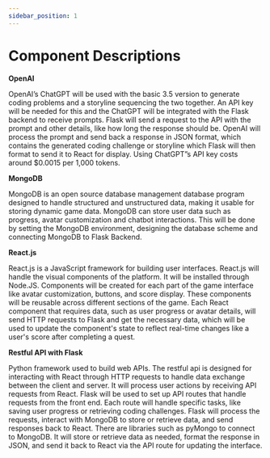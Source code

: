 ```yaml
---
sidebar_position: 1
---
```


# Component Descriptions

**OpenAI**

OpenAI’s ChatGPT will be used with the basic 3.5 version to generate coding problems and a storyline sequencing the two together. An API key will be needed for this and the ChatGPT will be integrated with the Flask backend to receive prompts. Flask will send a request to the API with the prompt and other details, like how long the response should be. OpenAI will process the prompt and send back a response in JSON format, which contains the generated coding challenge or storyline which Flask will then format to send it to React for display. Using ChatGPT”s API key costs around $0.0015 per 1,000 tokens.

**MongoDB**

MongoDB is an open source database management database program designed to handle structured and unstructured data, making it usable for storing dynamic game data. MongoDB can store user data such as progress, avatar customization and chatbot interactions. This will be done by setting the MongoDB environment, designing the database scheme and connecting MongoDB to Flask Backend. 

**React.js**

React.js is a JavaScript framework for building user interfaces. React.js will handle the visual components of the platform. It will be installed through Node.JS. Components will be created for each part of the game interface like avatar customization, buttons, and score display. These components will be reusable across different sections of the game. Each React component that requires data, such as user progress or avatar details, will send HTTP requests to Flask and get the necessary data, which will be used to update the component's state to reflect real-time changes like a user's score after completing a quest.

**Restful API with Flask**

Python framework used to build web APIs. The restful api is designed for interacting with React through HTTP requests to handle data exchange between the client and server. It will process user actions by receiving API requests from React. Flask will be used to set up API routes that handle requests from the front end. Each route will handle specific tasks, like saving user progress or retrieving coding challenges. Flask will process the requests, interact with MongoDB to store or retrieve data, and send responses back to React. There are libraries such as pyMongo to connect to MongoDB. It will store or retrieve data as needed, format the response in JSON, and send it back to React via the API route for updating the interface.
